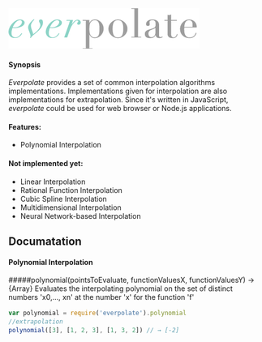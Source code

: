 ![everpolate](https://raw.githubusercontent.com/BorisChumichev/everpolate/master/everpolate-logo.png)

#### Synopsis

*Everpolate* provides a set of common interpolation algorithms implementations. Implementations given for interpolation are also implementations for extrapolation. Since it's written in JavaScript, *everpolate* could be used for web browser or Node.js applications. 

#### Features:

* Polynomial Interpolation

#### Not implemented yet:

* Linear Interpolation
* Rational Function Interpolation 
* Cubic Spline Interpolation
* Multidimensional Interpolation
* Neural Network-based Interpolation

## Documatation
#### Polynomial Interpolation
#####polynomial(pointsToEvaluate, functionValuesX, functionValuesY) → {Array}
Evaluates the interpolating polynomial on the set of distinct numbers 'x0,..., xn' at the
number 'x' for the function 'f'

```javascript
var polynomial = require('everpolate').polynomial
//extrapolation
polynomial([3], [1, 2, 3], [1, 3, 2]) // → [-2]
